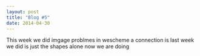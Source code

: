 ```yaml
---
layout: post
title: "Blog #5"
date: 2014-04-30
---
```

This week we did imgage problmes in wescheme a connection is last week we did is just the shapes alone now we are doing 

